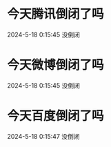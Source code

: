 # 今天腾讯倒闭了吗

2024-5-18 0:15:45 没倒闭

# 今天微博倒闭了吗

2024-5-18 0:15:45 没倒闭

# 今天百度倒闭了吗

2024-5-18 0:15:47 没倒闭

